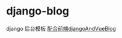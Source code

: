 # django-blog
django 后台模板
[配合前端djangoAndVueBlog](https://github.com/xuqichuang/django-blog/edit/dev/README.md)
